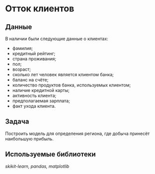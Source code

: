 # Отток клиентов

## Данные

В наличии были следующие данные о клиентах:
- фамилия;
- кредитный рейтинг;
- страна проживания;
- пол;
- возраст;
- сколько лет человек является клиентом банка;
- баланс на счёте;
- количество продуктов банка, используемых клиентом;
- наличие кредитной карты;
- активность клиента;
- предполагаемая зарплата;
- факт ухода клиента.

## Задача

Построить модель для определения региона, где добыча принесёт наибольшую прибыль.

## Используемые библиотеки

*skikit-learn, pandas, matplotlib*

